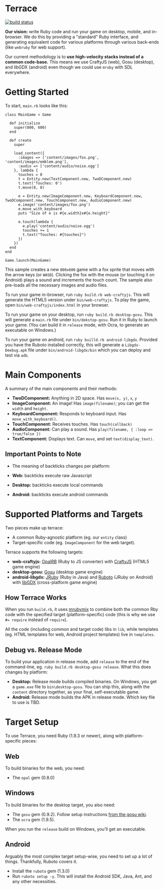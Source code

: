 # Terrace

[![build status](https://travis-ci.org/ashes999/terrace.svg?branch=master)](https://travis-ci.org/ashes999/terrace)

**Our vision:** write Ruby code and run your game on desktop, mobile, and in-browser. We do this by providing a "standard" Ruby interface, and generating equivalent code for various platforms through various back-ends (like `webruby` for web support).

Our current methodology is to **use high-velocity stacks instead of a common code-base.** This means we use CraftyJS (web), Gosu (desktop), and libGDX (android) even though we could use `mruby` with SDL everywhere.

# Getting Started

To start, `main.rb` looks like this:

```
class MainGame < Game

  def initialize
    super(800, 600)
  end

  def create
    super

    load_content({
      :images => ['content/images/fox.png', 'content/images/emblem.png'],
      :audio => ['content/audio/noise.ogg']
    }, lambda {
      touches = 0
      t = Entity.new(TextComponent.new, TwoDComponent.new)
      t.text('Touches: 0')
      t.move(8, 8)

      e = Entity.new(ImageComponent.new, KeyboardComponent.new, TwoDComponent.new, TouchComponent.new, AudioComponent.new)
      e.image('content/images/fox.png')
      e.move_with_keyboard
      puts "Size of e is #{e.width}x#{e.height}"

      e.touch(lambda {
        e.play('content/audio/noise.ogg')
        touches += 1
        t.text("Touches: #{touches}")
      })
    })
  end
end

Game.launch(MainGame)
```

This sample creates a new `800x600` game with a fox sprite that moves with the arrow keys (or `WASD`). Clicking the fox with the mouse (or touching it on Android) plays a sound and increments the touch count.  The sample also pre-loads all the necessary images and audio files.

To run your game in-browser, run `ruby build.rb web-craftyjs`. This will generate the HTML5 version under `bin/web-craftyjs`. To play the game, open `bin/web-craftyjs/index.html` in your browser.

To run your game on your desktop, run `ruby build.rb desktop-gosu`. This will generate a `main.rb` file under `bin/dekstop-gosu`. Run it in Ruby to launch your game. (You can build it in `release` mode, with Ocra, to generate an executable on Windows.)

To run your game on android, run `ruby builld.rb android-libgdx`. Provided you have the Ruboto installed correctly, this will generate a `Libgdx-Deebug.apk` file under `bin/android-libgdx/bin` which you can deploy and test via `adb`.

# Main Components

A summary of the main components and their methods:

- **TwoDComponent:** Anything in 2D space. Has `move(x, y)`, `x`, `y`
- **ImageComponent:** An image! Has `image(filename)`; you can get the `width` and `height`.
- **KeyboardComponent:** Responds to keyboard input. Has `move_with_keyboard()`.
- **TouchComponent:** Receives touches. Has `touch(callback)`
- **AudioComponent:** Can play a sound. Has `play(filename, { :loop => true/false })`
- **TextComponent:** Displays text. Can `move`, and set `text(display_text)`.

## Important Points to Note

- The meaning of backticks changes per platform:

- **Web:** backticks execute raw Javascript
- **Desktop:** backticks execute local commands
- **Android:** backticks execute android commands

# Supported Platforms and Targets

Two pieces make up terrace:
- A common Ruby-agnostic platform (eg. our `entity` class)
- Target-specific code (eg. `ImageComponent` for the web target).

Terrace supports the following targets:

- **web-craftyjs:** [OpalRB](https://github.com/opal/opal) (Ruby to JS converter) with [CraftyJS](https://github.com/craftyjs/Crafty) (HTML5 game engine)
- **desktop-gosu:** [Gosu](https://github.com/gosu/gosu) (desktop game engine)
- **android-libgdx:** [JRuby](https://github.com/jruby/jruby) (Ruby in Java) and [Ruboto](https://github.com/ruboto/ruboto) (JRuby on Android) with [libGDX](https://github.com/libgdx/libgdx) (cross-platform game engine)

## How Terrace Works

When you run `build.rb`, it uses [mrubymix](https://github.com/xxuejie/mrubymix) to combine both the common Rby code with the specified target (platform-specific) code (this is why we use `#= require` instead of `require`).

All the code (including common and target code) libs in `lib`, while templates (eg. HTML templates for web, Android project templates) live in `templates`.

## Debug vs. Release Mode

To build your application in release mode, add `release` to the end of the command-line, eg. `ruby build.rb desktop-gosu release`. What this does changes by platform:

- **Desktop:** Release mode builds compiled binaries. On Windows, you get a `game.exe` file to `bin\desktop-gosu`. You can ship this, along with the `content` directory together, as your final, self-executable game.
- **Android:** Release mode builds the APK in release mode. Which key file to use is TBD.

# Target Setup

To use Terrace, you need Ruby (1.9.3 or newer), along with platform-specific pieces:

## Web
To build binaries for the web, you need:

- The `opal` gem (0.8.0)

## Windows
To build binaries for the desktop target, you also need:

- The `gosu` gem (0.9.2). Follow setup instructions [from the gosu wiki](https://github.com/gosu/gosu/wiki).
- The `ocra` gem (1.9.5).

When you run the `release` build on Windows, you'll get an executable.

## Android
Arguably the most complex target setup-wise, you need to set up a lot of things. Thankfully, Ruboto covers it.

- Install the `ruboto` gem (1.3.0)
- Run `ruboto setup -y`. This will install the Android SDK, Java, Ant, and any other necessities.
